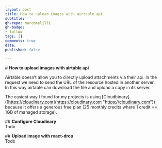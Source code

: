 ```yaml
---
layout: post
title: How to upload images with airtable api
subtitle: ''
gh-repo: marcomelilli
gh-badge:
- follow
tags: []
comments: true
date: 
published: false

---
```

\# **How to upload images with airtable api**

Airtable doesn’t allow you to directly upload attachments via their api. In the request we need to send the URL of the resource hosted in another server. In this way airtable can download the file and upload a copy in its server.

The easiest way I found for my projects is using \[Cloudbinary\]([https://cloudinary.com](https://cloudinary.com "https://cloudinary.com")) because it offers a generous free plan (25 monthly credits where 1 credit == 1GB of managed storage).

\## **Configure Cloudinary**  
 Todo

\## **Upload image with react-drop**  
 Todo